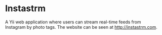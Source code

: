 Instastrm
=========

A Yii web application where users can stream real-time feeds from Instagram by photo tags. The website can be seen at http://instastrm.com.
